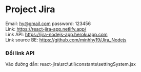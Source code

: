 # Project Jira
Email: hy@gmail.com password: 123456
<br/>
Link: https://react-jira-app.netlify.app/
<br />
Link API: https://jira-nodejs-app.herokuapp.com
<br />
Link source BE: https://github.com/minhhy19/Jira_Nodejs

### Đổi link API
Vào đường dẫn: react-jira\src\util\constants\settingSystem.jsx
